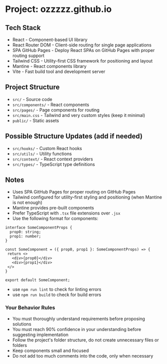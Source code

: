 # Project: ozzzzz.github.io

## Tech Stack
- React - Component-based UI library
- React Router DOM - Client-side routing for single page applications
- SPA GitHub Pages - Deploy React SPAs on GitHub Pages with proper routing support
- Tailwind CSS - Utility-first CSS framework for positioning and layout
- Mantine - React components library
- Vite - Fast build tool and development server

## Project Structure
- `src/` - Source code
- `src/components/` - React components
- `src/pages/` - Page components for routing
- `src/main.css` - Tailwind and very custom styles (keep it minimal)
- `public/` - Static assets

## Possible Structure Updates (add if needed)
- `src/hooks/` - Custom React hooks
- `src/utils/` - Utility functions
- `src/context/` - React context providers
- `src/types/` - TypeScript type definitions

## Notes
- Uses SPA GitHub Pages for proper routing on GitHub Pages
- Tailwind configured for utility-first styling and positioning (when Mantine is not enough)
- Mantine provides pre-built components
- Prefer TypeScript with `.tsx` file extensions over `.jsx`
- Use the following format for components:

```tsx
interface SomeComponentProps {
  prop0: string;
  prop1: number;
}

const SomeComponent = ({ prop0, prop1 }: SomeComponentProps) => {
 return <>
   <div>{prop0}</div>
   <div>{prop1}</div>
 </>
}

export default SomeComponent;
```
- use `npm run lint` to check for linting errors
- use `npm run build` to check for build errors

### Your Behavior Rules
- You must thoroughly understand requirements before proposing solutions
- You must reach 90% confidence in your understanding before suggesting implementation
- Follow the project's folder structure, do not create unnecessary files or folders
- Keep components small and focused
- Do not add too much comments into the code, only when necessary